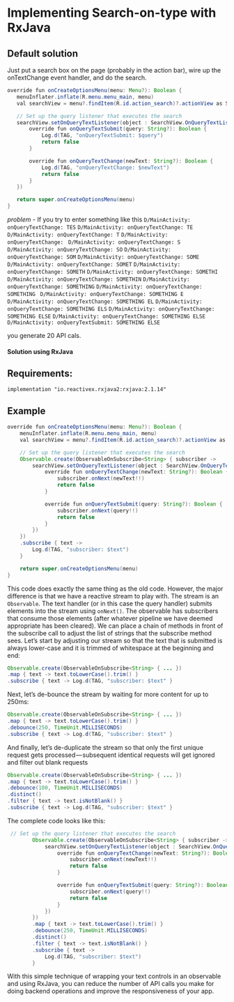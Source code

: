 # Implementing Search-on-type with RxJava

## Default solution
 Just put a search box on the page (probably in the action bar), wire up the onTextChange event handler, and do the search.
 
   ```java
   override fun onCreateOptionsMenu(menu: Menu?): Boolean {
      menuInflater.inflate(R.menu.menu_main, menu)
      val searchView = menu?.findItem(R.id.action_search)?.actionView as SearchView

      // Set up the query listener that executes the search
      searchView.setOnQueryTextListener(object : SearchView.OnQueryTextListener {
          override fun onQueryTextSubmit(query: String?): Boolean {
              Log.d(TAG, "onQueryTextSubmit: $query")
              return false
          }

          override fun onQueryTextChange(newText: String?): Boolean {
              Log.d(TAG, "onQueryTextChange: $newText")
              return false
          }
      })

      return super.onCreateOptionsMenu(menu)
  }
  ```
  *problem* - If you try to enter something like this
   ```D/MainActivity: onQueryTextChange: TES```
   ```D/MainActivity: onQueryTextChange: TE```
   ```D/MainActivity: onQueryTextChange: T```
   ```D/MainActivity: onQueryTextChange: ```
   ```D/MainActivity: onQueryTextChange: S```
   ```D/MainActivity: onQueryTextChange: SO```
   ```D/MainActivity: onQueryTextChange: SOM```
   ```D/MainActivity: onQueryTextChange: SOME```
   ```D/MainActivity: onQueryTextChange: SOMET```
   ```D/MainActivity: onQueryTextChange: SOMETH```
   ```D/MainActivity: onQueryTextChange: SOMETHI```
   ```D/MainActivity: onQueryTextChange: SOMETHIN```
   ```D/MainActivity: onQueryTextChange: SOMETHING```
   ```D/MainActivity: onQueryTextChange: SOMETHING ```
   ```D/MainActivity: onQueryTextChange: SOMETHING E```
   ```D/MainActivity: onQueryTextChange: SOMETHING EL```
   ```D/MainActivity: onQueryTextChange: SOMETHING ELS```
   ```D/MainActivity: onQueryTextChange: SOMETHING ELSE```
   ```D/MainActivity: onQueryTextChange: SOMETHING ELSE```
   ```D/MainActivity: onQueryTextSubmit: SOMETHING ELSE```
    
   you generate 20 API cals.
   
#### Solution using RxJava
  ## Requirements:
  ```implementation "io.reactivex.rxjava2:rxjava:2.1.14"```
  ## Example 
  ```java
  override fun onCreateOptionsMenu(menu: Menu?): Boolean {
      menuInflater.inflate(R.menu.menu_main, menu)
      val searchView = menu?.findItem(R.id.action_search)?.actionView as SearchView

      // Set up the query listener that executes the search
      Observable.create(ObservableOnSubscribe<String> { subscriber ->
          searchView.setOnQueryTextListener(object : SearchView.OnQueryTextListener {
              override fun onQueryTextChange(newText: String?): Boolean {
                  subscriber.onNext(newText!!)
                  return false
              }

              override fun onQueryTextSubmit(query: String?): Boolean {
                  subscriber.onNext(query!!)
                  return false
              }
          })
      })
      .subscribe { text ->
          Log.d(TAG, "subscriber: $text")
      }

      return super.onCreateOptionsMenu(menu)
  }
  ```
   This code does exactly the same thing as the old code. However, the major difference is that we have a reactive stream to play with. The stream is an ```Observable```. The text handler (or in this case the query handler) submits elements into the stream using ```onNext()```. The observable has subscribers that consume those elements (after whatever pipeline we have deemed appropriate has been cleared).
    We can place a chain of methods in front of the subscribe call to adjust the list of strings that the subscribe method sees. Let’s start by adjusting our stream so that the text that is submitted is always lower-case and it is trimmed of whitespace at the beginning and end:
  ```java
  Observable.create(ObservableOnSubscribe<String> { ... })
  .map { text -> text.toLowerCase().trim() }
  .subscribe { text -> Log.d(TAG, "subscriber: $text" }
  ```
  Next, let’s de-bounce the stream by waiting for more content for up to 250ms:
  ```java
  Observable.create(ObservableOnSubscribe<String> { ... })
  .map { text -> text.toLowerCase().trim() }
  .debounce(250, TimeUnit.MILLISECONDS)
  .subscribe { text -> Log.d(TAG, "subscriber: $text" }
  ```
  And finally, let’s de-duplicate the stream so that only the first unique request gets processed — subsequent identical requests will get ignored and filter out blank requests
  ```java
  Observable.create(ObservableOnSubscribe<String> { ... })
  .map { text -> text.toLowerCase().trim() }
  .debounce(100, TimeUnit.MILLISECONDS)
  .distinct()
  .filter { text -> text.isNotBlank() }
  .subscribe { text -> Log.d(TAG, "subscriber: $text" }
  ```
  The complete code looks like this:
```java
 // Set up the query listener that executes the search
        Observable.create(ObservableOnSubscribe<String> { subscriber ->
            searchView.setOnQueryTextListener(object : SearchView.OnQueryTextListener {
                override fun onQueryTextChange(newText: String?): Boolean {
                    subscriber.onNext(newText!!)
                    return false
                }

                override fun onQueryTextSubmit(query: String?): Boolean {
                    subscriber.onNext(query!!)
                    return false
                }
            })
        })
        .map { text -> text.toLowerCase().trim() }
        .debounce(250, TimeUnit.MILLISECONDS)
        .distinct()
        .filter { text -> text.isNotBlank() }
        .subscribe { text ->
            Log.d(TAG, "subscriber: $text")
        }
```

  With this simple technique of wrapping your text controls in an observable and using RxJava, you can reduce the number of API calls you make for doing backend operations and improve the responsiveness of your app.


 

